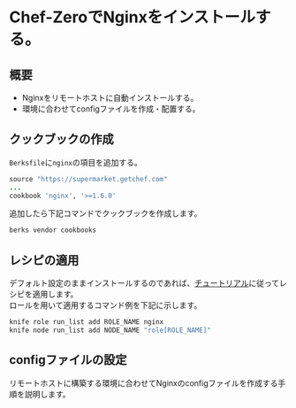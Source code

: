 # Chef-ZeroでNginxをインストールする。

## 概要

* Nginxをリモートホストに自動インストールする。
* 環境に合わせてconfigファイルを作成・配置する。

## クックブックの作成

`Berksfile`に`nginx`の項目を追加する。

```ruby
source "https://supermarket.getchef.com"
...
cookbook 'nginx', '>=1.6.0'
```

追加したら下記コマンドでクックブックを作成します。

```sh
berks vendor cookbooks
```
## レシピの適用

デフォルト設定のままインストールするのであれば、[チュートリアル](/Chef-Zero/Tutorial)に従ってレシピを適用します。  
ロールを用いて適用するコマンド例を下記に示します。

```sh
knife role run_list add ROLE_NAME nginx
knife node run_list add NODE_NAME "role[ROLE_NAME]"
```

## configファイルの設定

リモートホストに構築する環境に合わせてNginxのconfigファイルを作成する手順を説明します。

